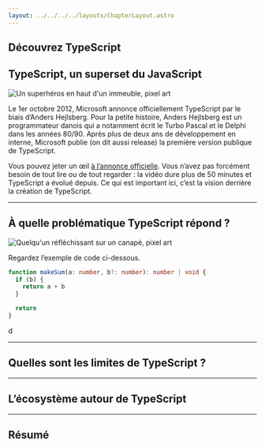 ```yaml
---
layout: ../../../../layouts/ChapterLayout.astro
---
```


<section>

# Découvrez TypeScript

## TypeScript, un superset du JavaScript

![Un superhéros en haut d'un immeuble, pixel art](/superhero.webp "Un superhéros en haut d'un immeuble, pixel art")

Le 1er octobre 2012, Microsoft annonce officiellement TypeScript par le biais d’Anders Hejlsberg. Pour la petite histoire, Anders Hejlsberg est un programmateur danois qui a notamment écrit le Turbo Pascal et le Delphi dans les années 80/90. Après plus de deux ans de développement en interne, Microsoft publie (on dit aussi release) la première version publique de TypeScript.

Vous pouvez jeter un œil <a href="https://web.archive.org/web/20121003001910/https://blogs.msdn.com/b/somasegar/archive/2012/10/01/typescript-javascript-development-at-application-scale.aspx" target="_blank">à l’annonce officielle</a>.
Vous n’avez pas forcément besoin de tout lire ou de tout regarder : la vidéo dure plus de 50 minutes et TypeScript a évolué depuis. Ce qui est important ici, c’est la vision derrière la création de TypeScript.

---

## À quelle problématique TypeScript répond ?

![Quelqu'un réfléchissant sur un canapé, pixel art](/homme-reflexion.webp "Quelqu'un réfléchissant sur un canapé, pixel art")

Regardez l’exemple de code ci-dessous. 

```typescript
function makeSum(a: number, b?: number): number | void {
  if (b) {
    return a + b
  }

  return
}
```

d

---

## Quelles sont les limites de TypeScript ?


---

## L’écosystème autour de TypeScript

---

## Résumé

</section>